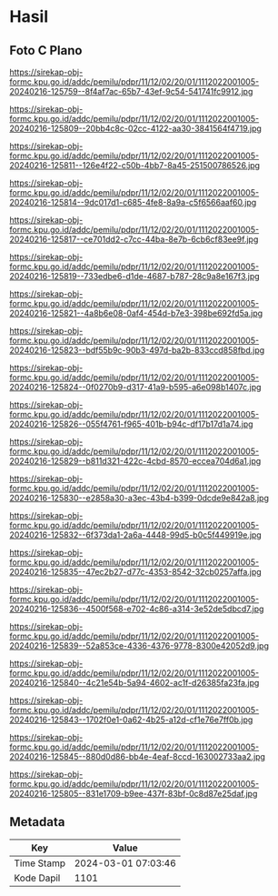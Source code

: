 # Hasil

## Foto C Plano

https://sirekap-obj-formc.kpu.go.id/addc/pemilu/pdpr/11/12/02/20/01/1112022001005-20240216-125759--8f4af7ac-65b7-43ef-9c54-541741fc9912.jpg

https://sirekap-obj-formc.kpu.go.id/addc/pemilu/pdpr/11/12/02/20/01/1112022001005-20240216-125809--20bb4c8c-02cc-4122-aa30-3841564f4719.jpg

https://sirekap-obj-formc.kpu.go.id/addc/pemilu/pdpr/11/12/02/20/01/1112022001005-20240216-125811--126e4f22-c50b-4bb7-8a45-251500786526.jpg

https://sirekap-obj-formc.kpu.go.id/addc/pemilu/pdpr/11/12/02/20/01/1112022001005-20240216-125814--9dc017d1-c685-4fe8-8a9a-c5f6566aaf60.jpg

https://sirekap-obj-formc.kpu.go.id/addc/pemilu/pdpr/11/12/02/20/01/1112022001005-20240216-125817--ce701dd2-c7cc-44ba-8e7b-6cb6cf83ee9f.jpg

https://sirekap-obj-formc.kpu.go.id/addc/pemilu/pdpr/11/12/02/20/01/1112022001005-20240216-125819--733edbe6-d1de-4687-b787-28c9a8e167f3.jpg

https://sirekap-obj-formc.kpu.go.id/addc/pemilu/pdpr/11/12/02/20/01/1112022001005-20240216-125821--4a8b6e08-0af4-454d-b7e3-398be692fd5a.jpg

https://sirekap-obj-formc.kpu.go.id/addc/pemilu/pdpr/11/12/02/20/01/1112022001005-20240216-125823--bdf55b9c-90b3-497d-ba2b-833ccd858fbd.jpg

https://sirekap-obj-formc.kpu.go.id/addc/pemilu/pdpr/11/12/02/20/01/1112022001005-20240216-125824--0f0270b9-d317-41a9-b595-a6e098b1407c.jpg

https://sirekap-obj-formc.kpu.go.id/addc/pemilu/pdpr/11/12/02/20/01/1112022001005-20240216-125826--055f4761-f965-401b-b94c-df17b17d1a74.jpg

https://sirekap-obj-formc.kpu.go.id/addc/pemilu/pdpr/11/12/02/20/01/1112022001005-20240216-125829--b811d321-422c-4cbd-8570-eccea704d6a1.jpg

https://sirekap-obj-formc.kpu.go.id/addc/pemilu/pdpr/11/12/02/20/01/1112022001005-20240216-125830--e2858a30-a3ec-43b4-b399-0dcde9e842a8.jpg

https://sirekap-obj-formc.kpu.go.id/addc/pemilu/pdpr/11/12/02/20/01/1112022001005-20240216-125832--6f373da1-2a6a-4448-99d5-b0c5f449919e.jpg

https://sirekap-obj-formc.kpu.go.id/addc/pemilu/pdpr/11/12/02/20/01/1112022001005-20240216-125835--47ec2b27-d77c-4353-8542-32cb0257affa.jpg

https://sirekap-obj-formc.kpu.go.id/addc/pemilu/pdpr/11/12/02/20/01/1112022001005-20240216-125836--4500f568-e702-4c86-a314-3e52de5dbcd7.jpg

https://sirekap-obj-formc.kpu.go.id/addc/pemilu/pdpr/11/12/02/20/01/1112022001005-20240216-125839--52a853ce-4336-4376-9778-8300e42052d9.jpg

https://sirekap-obj-formc.kpu.go.id/addc/pemilu/pdpr/11/12/02/20/01/1112022001005-20240216-125840--4c21e54b-5a94-4602-ac1f-d26385fa23fa.jpg

https://sirekap-obj-formc.kpu.go.id/addc/pemilu/pdpr/11/12/02/20/01/1112022001005-20240216-125843--1702f0e1-0a62-4b25-a12d-cf1e76e7ff0b.jpg

https://sirekap-obj-formc.kpu.go.id/addc/pemilu/pdpr/11/12/02/20/01/1112022001005-20240216-125845--880d0d86-bb4e-4eaf-8ccd-163002733aa2.jpg

https://sirekap-obj-formc.kpu.go.id/addc/pemilu/pdpr/11/12/02/20/01/1112022001005-20240216-125805--831e1709-b9ee-437f-83bf-0c8d87e25daf.jpg


## Metadata

| Key        | Value               |
| ---------- | ------------------- |
| Time Stamp | 2024-03-01 07:03:46 |
| Kode Dapil | 1101                |




